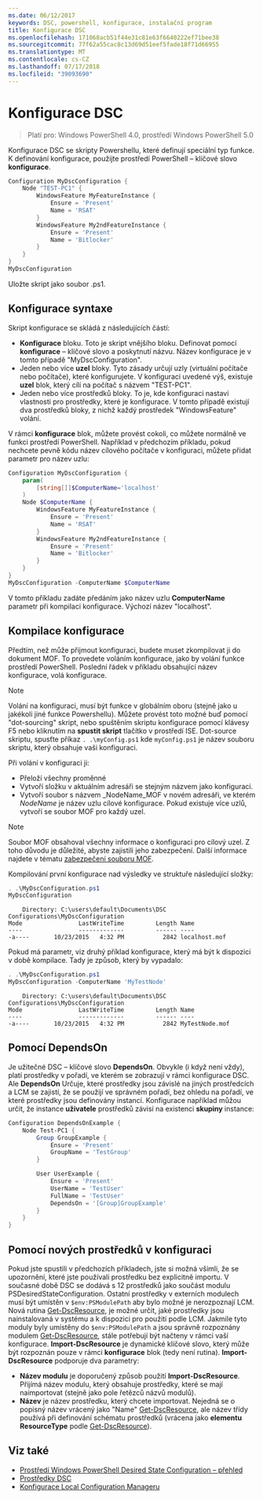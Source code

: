 ```yaml
---
ms.date: 06/12/2017
keywords: DSC, powershell, konfigurace, instalační program
title: Konfigurace DSC
ms.openlocfilehash: 171068acb51f44e31c81e63f6640222ef71bee38
ms.sourcegitcommit: 77f62a55cac8c13d69d51eef5fade18f71d66955
ms.translationtype: MT
ms.contentlocale: cs-CZ
ms.lasthandoff: 07/17/2018
ms.locfileid: "39093690"
---
```

# <a name="dsc-configurations"></a>Konfigurace DSC

> Platí pro: Windows PowerShell 4.0, prostředí Windows PowerShell 5.0

Konfigurace DSC se skripty Powershellu, které definují speciální typ funkce.
K definování konfigurace, použijte prostředí PowerShell – klíčové slovo **konfigurace**.

```powershell
Configuration MyDscConfiguration {
    Node "TEST-PC1" {
        WindowsFeature MyFeatureInstance {
            Ensure = 'Present'
            Name = 'RSAT'
        }
        WindowsFeature My2ndFeatureInstance {
            Ensure = 'Present'
            Name = 'Bitlocker'
        }
    }
}
MyDscConfiguration
```

Uložte skript jako soubor .ps1.

## <a name="configuration-syntax"></a>Konfigurace syntaxe

Skript konfigurace se skládá z následujících částí:

- **Konfigurace** bloku. Toto je skript vnějšího bloku. Definovat pomocí **konfigurace** – klíčové slovo a poskytnutí názvu. Název konfigurace je v tomto případě "MyDscConfiguration".
- Jeden nebo více **uzel** bloky. Tyto zásady určují uzly (virtuální počítače nebo počítače), které konfigurujete. V konfiguraci uvedené výš, existuje **uzel** blok, který cílí na počítač s názvem "TEST-PC1".
- Jeden nebo více prostředků bloky. To je, kde konfiguraci nastaví vlastnosti pro prostředky, které je konfigurace. V tomto případě existují dva prostředků bloky, z nichž každý prostředek "WindowsFeature" volání.

V rámci **konfigurace** blok, můžete provést cokoli, co můžete normálně ve funkci prostředí PowerShell. Například v předchozím příkladu, pokud nechcete pevně kódu název cílového počítače v konfiguraci, můžete přidat parametr pro název uzlu:

```powershell
Configuration MyDscConfiguration {
    param(
        [string[]]$ComputerName='localhost'
    )
    Node $ComputerName {
        WindowsFeature MyFeatureInstance {
            Ensure = 'Present'
            Name = 'RSAT'
        }
        WindowsFeature My2ndFeatureInstance {
            Ensure = 'Present'
            Name = 'Bitlocker'
        }
    }
}
MyDscConfiguration -ComputerName $ComputerName
```

V tomto příkladu zadáte předáním jako název uzlu **ComputerName** parametr při kompilaci konfigurace. Výchozí název "localhost".

## <a name="compiling-the-configuration"></a>Kompilace konfigurace

Předtím, než může přijmout konfiguraci, budete muset zkompilovat ji do dokument MOF.
To provedete voláním konfigurace, jako by volání funkce prostředí PowerShell.
Poslední řádek v příkladu obsahující název konfigurace, volá konfigurace.

> [!NOTE]
> Volání na konfiguraci, musí být funkce v globálním oboru (stejně jako u jakékoli jiné funkce Powershellu).
> Můžete provést toto možné buď pomocí "dot-sourcing" skript, nebo spuštěním skriptu konfigurace pomocí klávesy F5 nebo kliknutím na **spustit skript** tlačítko v prostředí ISE.
> Dot-source skriptu, spusťte příkaz `. .\myConfig.ps1` kde `myConfig.ps1` je název souboru skriptu, který obsahuje vaši konfiguraci.

Při volání v konfiguraci ji:

- Přeloží všechny proměnné
- Vytvoří složku v aktuálním adresáři se stejným názvem jako konfiguraci.
- Vytvoří soubor s názvem _NodeName_MOF v novém adresáři, ve kterém _NodeName_ je název uzlu cílové konfigurace.
  Pokud existuje více uzlů, vytvoří se soubor MOF pro každý uzel.

> [!NOTE]
> Soubor MOF obsahoval všechny informace o konfiguraci pro cílový uzel. Z toho důvodu je důležité, abyste zajistili jeho zabezpečení.
> Další informace najdete v tématu [zabezpečení souboru MOF](secureMOF.md).

Kompilování první konfigurace nad výsledky ve struktuře následující složky:

```powershell
. .\MyDscConfiguration.ps1
MyDscConfiguration
```

```
    Directory: C:\users\default\Documents\DSC Configurations\MyDscConfiguration
Mode                LastWriteTime         Length Name
----                -------------         ------ ----
-a----       10/23/2015   4:32 PM           2842 localhost.mof
```

Pokud má parametr, viz druhý příklad konfigurace, který má být k dispozici v době kompilace. Tady je způsob, který by vypadalo:

```powershell
. .\MyDscConfiguration.ps1
MyDscConfiguration -ComputerName 'MyTestNode'
```

```
    Directory: C:\users\default\Documents\DSC Configurations\MyDscConfiguration
Mode                LastWriteTime         Length Name
----                -------------         ------ ----
-a----       10/23/2015   4:32 PM           2842 MyTestNode.mof
```

## <a name="using-dependson"></a>Pomocí DependsOn

Je užitečné DSC – klíčové slovo **DependsOn**. Obvykle (i když není vždy), platí prostředky v pořadí, ve kterém se zobrazují v rámci konfigurace DSC.
Ale **DependsOn** Určuje, které prostředky jsou závislé na jiných prostředcích a LCM se zajistí, že se použijí ve správném pořadí, bez ohledu na pořadí, ve které prostředky jsou definovány instancí.
Konfigurace například můžou určit, že instance **uživatele** prostředků závisí na existenci **skupiny** instance:

```powershell
Configuration DependsOnExample {
    Node Test-PC1 {
        Group GroupExample {
            Ensure = 'Present'
            GroupName = 'TestGroup'
        }

        User UserExample {
            Ensure = 'Present'
            UserName = 'TestUser'
            FullName = 'TestUser'
            DependsOn = '[Group]GroupExample'
        }
    }
}
```

## <a name="using-new-resources-in-your-configuration"></a>Pomocí nových prostředků v konfiguraci

Pokud jste spustili v předchozích příkladech, jste si možná všimli, že se upozornění, které jste používali prostředku bez explicitně importu.
V současné době DSC se dodává s 12 prostředků jako součást modulu PSDesiredStateConfiguration.
Ostatní prostředky v externích modulech musí být umístěn v `$env:PSModulePath` aby bylo možné je nerozpoznají LCM.
Nová rutina [Get-DscResource](https://technet.microsoft.com/library/dn521625.aspx), je možné určit, jaké prostředky jsou nainstalovaná v systému a k dispozici pro použití podle LCM.
Jakmile tyto moduly byly umístěny do `$env:PSModulePath` a jsou správně rozpoznány modulem [Get-DscResource](https://technet.microsoft.com/library/dn521625.aspx), stále potřebují být načteny v rámci vaší konfigurace.
**Import-DscResource** je dynamické klíčové slovo, který může být rozpoznán pouze v rámci **konfigurace** blok (tedy není rutina).
**Import-DscResource** podporuje dva parametry:

- **Název modulu** je doporučený způsob použití **Import-DscResource**. Přijímá název modulu, který obsahuje prostředky, které se mají naimportovat (stejně jako pole řetězců názvů modulů).
- **Název** je název prostředku, který chcete importovat. Nejedná se o popisný název vrácený jako "Name" [Get-DscResource](https://technet.microsoft.com/library/dn521625.aspx), ale název třídy používá při definování schématu prostředků (vrácena jako **elementu ResourceType** podle [Get-DscResource](https://technet.microsoft.com/library/dn521625.aspx)).

## <a name="see-also"></a>Viz také

- [Prostředí Windows PowerShell Desired State Configuration – přehled](overview.md)
- [Prostředky DSC](resources.md)
- [Konfigurace Local Configuration Manageru](metaConfig.md)